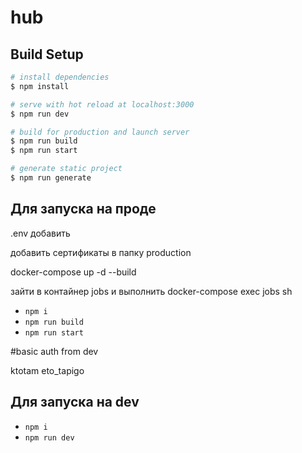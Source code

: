 # hub

## Build Setup

```bash
# install dependencies
$ npm install

# serve with hot reload at localhost:3000
$ npm run dev

# build for production and launch server
$ npm run build
$ npm run start

# generate static project
$ npm run generate
```
## Для запуска на проде

.env добавить

добавить сертификаты в папку production

docker-compose up -d --build

зайти в контайнер jobs и выполнить docker-compose exec jobs sh

* `npm i`
* `npm run build`
* `npm run start`


#basic auth from dev

ktotam
eto_tapigo

## Для запуска на dev

* `npm i`
* `npm run dev`
